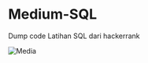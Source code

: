 # Medium-SQL
Dump code Latihan SQL dari hackerrank

![Media](https://hrcdn.net/community-frontend/assets/brand/logo-new-white-green-a5cb16e0ae.svg)
